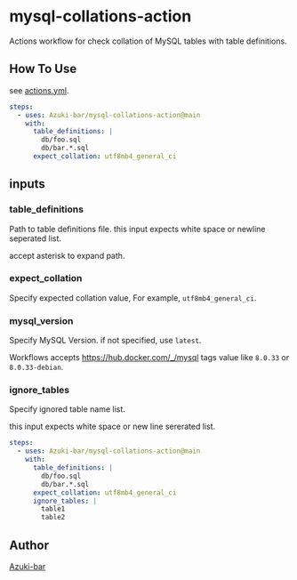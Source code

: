 # mysql-collations-action
Actions workflow for check collation of MySQL tables with table definitions.

## How To Use

see [actions.yml](https://github.com/Azuki-bar/mysql-collations-action/blob/412738bf3dc06d5aaf0116b1b3d78cb5e4e6a782/action.yml).

```yml
steps:
  - uses: Azuki-bar/mysql-collations-action@main
    with:
      table_definitions: |
        db/foo.sql
        db/bar.*.sql
      expect_collation: utf8mb4_general_ci
```

## inputs

### table_definitions
Path to table definitions file.
this input expects white space or newline seperated list.

accept asterisk to expand path.

### expect_collation

Specify expected collation value, For example, `utf8mb4_general_ci`.

### mysql_version
Specify MySQL Version. if not specified, use `latest`.

Workflows accepts https://hub.docker.com/_/mysql tags value like `8.0.33` or `8.0.33-debian`.

### ignore_tables

Specify ignored table name list.

this input expects white space or new line sererated list.

```yml
steps:
  - uses: Azuki-bar/mysql-collations-action@main
    with:
      table_definitions: |
        db/foo.sql
        db/bar.*.sql
      expect_collation: utf8mb4_general_ci
      ignore_tables: |
        table1
        table2
```

## Author
[Azuki-bar](https://github.com/Azuki-bar)
